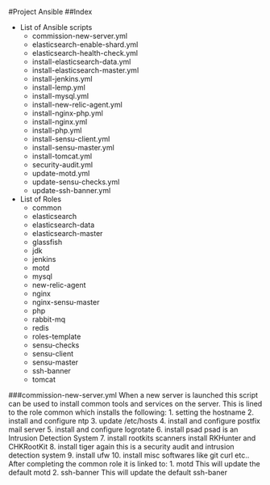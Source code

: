 #Project Ansible
##Index
+ List of Ansible scripts
    - commission-new-server.yml
    - elasticsearch-enable-shard.yml
    - elasticsearch-health-check.yml
    - install-elasticsearch-data.yml
    - install-elasticsearch-master.yml
    - install-jenkins.yml
    - install-lemp.yml
    - install-mysql.yml
    - install-new-relic-agent.yml
    - install-nginx-php.yml
    - install-nginx.yml
    - install-php.yml
    - install-sensu-client.yml
    - install-sensu-master.yml
    - install-tomcat.yml
    - security-audit.yml
    - update-motd.yml
    - update-sensu-checks.yml
    - update-ssh-banner.yml
+ List of Roles
    - common
    - elasticsearch
    - elasticsearch-data
    - elasticsearch-master
    - glassfish
    - jdk
    - jenkins
    - motd
    - mysql
    - new-relic-agent
    - nginx
    - nginx-sensu-master
    - php
    - rabbit-mq
    - redis
    - roles-template
    - sensu-checks
    - sensu-client
    - sensu-master
    - ssh-banner
    - tomcat

###commission-new-server.yml
      When a new server is launched this script can be used to install common tools and services on the server.
      This is lined to the role common which installs the following:
      1. setting the hostname
      2. install and configure ntp
      3. update /etc/hosts
      4. install and configure postfix mail server
      5. install and configure logrotate
      6. install psad
          psad is an Intrusion Detection System
      7. install rootkits scanners
          install RKHunter and CHKRootKit
      8. install tiger
          again this is a security audit and intrusion detection system
      9. install ufw
      10. install misc softwares
          like git curl etc..
      After completing the common role it is linked to:
      1. motd
          This will update the default motd
      2. ssh-banner
          This will update the default ssh-baner

